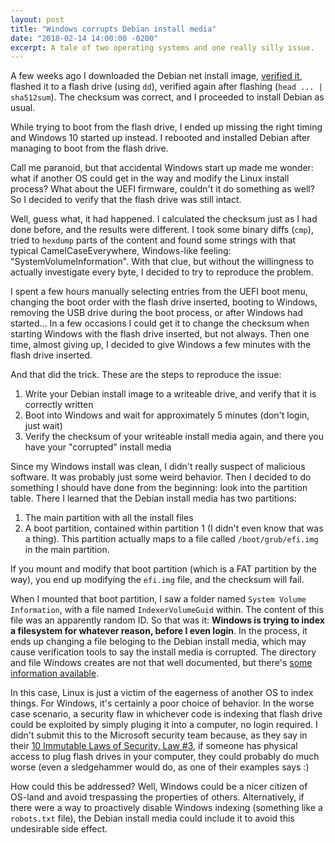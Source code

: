 ```yaml
---
layout: post
title: "Windows corrupts Debian install media"
date: "2018-02-14 14:00:00 -0200"
excerpt: A tale of two operating systems and one really silly issue.
---
```


A few weeks ago I downloaded the Debian net install image, [verified it](https://www.debian.org/CD/verify), flashed it to a flash drive (using `dd`), verified again after flashing (`head ... | sha512sum`). The checksum was correct, and I proceeded to install Debian as usual.

While trying to boot from the flash drive, I ended up missing the right timing and Windows 10 started up instead. I rebooted and installed Debian after managing to boot from the flash drive.

Call me paranoid, but that accidental Windows start up made me wonder: what if another OS could get in the way and modify the Linux install process? What about the UEFI firmware, couldn't it do something as well? So I decided to verify that the flash drive was still intact.

Well, guess what, it had happened. I calculated the checksum just as I had done before, and the results were different. I took some binary diffs (`cmp`), tried to `hexdump` parts of the content and found some strings with that typical CamelCaseEverywhere, Windows-like feeling: "SystemVolumeInformation". With that clue, but without the willingness to actually investigate every byte, I decided to try to reproduce the problem.

I spent a few hours manually selecting entries from the UEFI boot menu, changing the boot order with the flash drive inserted, booting to Windows, removing the USB drive during the boot process, or after Windows had started... In a few occasions I could get it to change the checksum when starting Windows with the flash drive inserted, but not always. Then one time, almost giving up, I decided to give Windows a few minutes with the flash drive inserted.

And that did the trick. These are the steps to reproduce the issue:

1. Write your Debian install image to a writeable drive, and verify that it is correctly written
2. Boot into Windows and wait for approximately 5 minutes (don't login, just wait)
3. Verify the checksum of your writeable install media again, and there you have your "corrupted" install media

Since my Windows install was clean, I didn't really suspect of malicious software. It was probably just some weird behavior. Then I decided to do something I should have done from the beginning: look into the partition table. There I learned that the Debian install media has two partitions:

1. The main partition with all the install files
2. A boot partition, contained within partition 1 (I didn't even know that was a thing). This partition actually maps to a file called `/boot/grub/efi.img` in the main partition.

If you mount and modify that boot partition (which is a FAT partition by the way), you end up modifying the `efi.img` file, and the checksum will fail.

When I mounted that boot partition, I saw a folder named `System Volume Information`, with a file named `IndexerVolumeGuid` within. The content of this file was an apparently random ID. So that was it: **Windows is trying to index a filesystem for whatever reason, before I even login**. In the process, it ends up changing a file beloging to the Debian install media, which may cause verification tools to say the install media is corrupted. The directory and file Windows creates are not that well documented, but there's [some information available](https://support.microsoft.com/en-us/help/309531/how-to-gain-access-to-the-system-volume-information-folder).

In this case, Linux is just a victim of the eagerness of another OS to index things. For Windows, it's certainly a poor choice of behavior. In the worse case scenario, a security flaw in whichever code is indexing that flash drive could be exploited by simply pluging it into a computer, no login required. I didn't submit this to the Microsoft security team because, as they say in their [10 Immutable Laws of Security, Law #3](https://technet.microsoft.com/library/cc722487.aspx#EIAA), if someone has physical access to plug flash drives in your computer, they could probably do much worse (even a sledgehammer would do, as one of their examples says :)

How could this be addressed? Well, Windows could be a nicer citizen of OS-land and avoid trespassing the properties of others. Alternatively, if there were a way to proactively disable Windows indexing (something like a `robots.txt` file), the Debian install media could include it to avoid this undesirable side effect.

